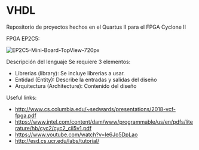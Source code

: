 # VHDL
Repositorio de proyectos hechos en el Quartus II para el FPGA Cyclone II

FPGA EP2C5:


![EP2C5-Mini-Board-TopView-720px](https://user-images.githubusercontent.com/79501343/109391923-82131800-78e7-11eb-951d-8f1cfb0a77e1.jpg)

Descripción del lenguaje
Se requiere 3 elementos:
- Librerias (library): Se incluye librerias a usar.
- Entidad (Entity): Describe la entradas y salidas del diseño
- Arquitectura (Architecture): Contenido del diseño 

Useful links:
- http://www.cs.columbia.edu/~sedwards/presentations/2018-vcf-fpga.pdf
- https://www.intel.com/content/dam/www/programmable/us/en/pdfs/literature/hb/cyc2/cyc2_cii5v1.pdf
- https://www.youtube.com/watch?v=le6Jo5DpLao
- http://esd.cs.ucr.edu/labs/tutorial/
